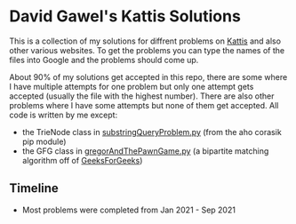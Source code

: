 # David Gawel's Kattis Solutions

This is a collection of my solutions for diffrent problems on [Kattis](https://open.kattis.com/problems) and also other various websites. To get the problems you can type the names of the files into Google and the problems should come up.

About 90% of my solutions get accepted in this repo, there are some where I have multiple attempts for one problem but only one attempt gets accepted (usually the file with the highest number). 
There are also other problems where I have some attempts but none of them get accepted.
All code is written by me except: 
- the TrieNode class in [substringQueryProblem.py](substringQueryProblem.py) (from the aho corasik pip module)
- the GFG class in [gregorAndThePawnGame.py](gregorAndThePawnGame.py) (a bipartite matching algorithm off of [GeeksForGeeks](https://www.geeksforgeeks.org/maximum-bipartite-matching/))


## Timeline

* Most problems were completed from Jan 2021 - Sep 2021